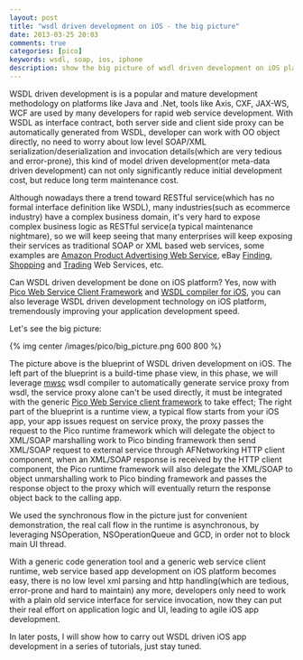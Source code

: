 ```yaml
---
layout: post
title: "wsdl driven development on iOS - the big picture"
date: 2013-03-25 20:03
comments: true
categories: [pico]
keywords: wsdl, soap, ios, iphone
description: show the big picture of wsdl driven development on iOS platform
---
```


WSDL driven development is is a popular and mature development methodology on platforms like Java and .Net, tools like Axis, CXF, JAX-WS, WCF are used by many developers for rapid web service development. With WSDL as interface contract, both server side and client side proxy can be automatically generated from WSDL, developer can work with OO object directly, no need to worry about low level SOAP/XML serialization/deserialization and invocation details(which are very tedious and error-prone), this kind of model driven development(or meta-data driven development) can not only significantly reduce initial development cost, but reduce long term maintenance cost. 

<!--more-->

Although nowadays there a trend toward RESTful service(which has no formal interface definition like WSDL), many industries(such as ecommerce industry) have a complex business domain, it's very hard to expose complex business logic as RESTful service(a typical maintenance nightmare), so we will keep seeing that many enterprises will keep exposing their services as traditional SOAP or XML based web services, some examples are [Amazon Product Advertising Web Service](https://affiliate-program.amazon.com/gp/advertising/api/detail/main.html), eBay [Finding](https://www.x.com/developers/ebay/products/finding-api), [Shopping](https://www.x.com/developers/ebay/products/shopping-api) and [Trading](https://www.x.com/developers/ebay/products/trading-api) Web Services, etc.

Can WSDL driven development be done on iOS platform? Yes, now with [Pico Web Service Client Framework](https://github.com/bulldog2011/pico) and [WSDL compiler for iOS](https://github.com/bulldog2011/mwsc), you can also leverage WSDL driven development technology on iOS platform, tremendously improving your application development speed.

Let's see the big picture:

{% img center /images/pico/big_picture.png 600 800 %}

The picture above is the blueprint of WSDL driven development on iOS. The left part of the blueprint is a build-time phase view, in this phase, we will leverage [mwsc](https://github.com/bulldog2011/mwsc) wsdl compiler to automatically generate service proxy from wsdl, the service proxy alone can't be used directly, it must be integrated with the generic [Pico Web Service client framework](https://github.com/bulldog2011/pico) to take effect; The right part of the blueprint is a runtime view, a typical flow starts from your iOS app, your app issues request on service proxy, the proxy passes the request to the Pico runtime framework which will delegate the object to XML/SOAP marshalling work to Pico binding framework then send XML/SOAP request to external service through AFNetworking HTTP client component, when an XML/SOAP response is received by the HTTP client component, the Pico runtime framework will also delegate the XML/SOAP to object unmarshalling work to Pico binding framework and passes the response object to the proxy which will eventually return the response object back to the calling app. 

We used the synchronous flow in the picture just for convenient demonstration, the real call flow in the runtime is asynchronous, by leveraging NSOperation, NSOperationQueue and GCD, in order not to block main UI thread.

With a generic code generation tool and a generic web service client runtime, web service based app development on iOS platform becomes easy, there is no low level xml parsing and http handling(which are tedious, error-prone and hard to maintain) any more, developers only need to work with a plain old service interface for service invocation, now they can put their real effort on application logic and UI, leading to agile iOS app development.

In later posts, I will show how to carry out WSDL driven iOS app development in a series of tutorials, just stay tuned.
 







